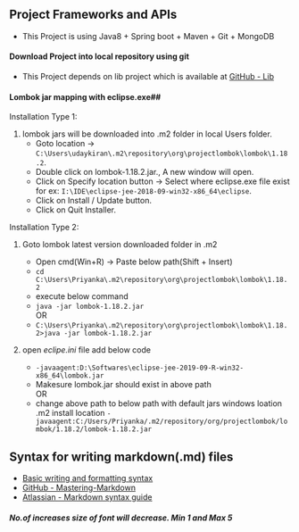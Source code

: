 ## Project Frameworks and APIs
* This Project is using Java8 + Spring boot + Maven + Git + MongoDB

#### Download Project into local repository using git
* This Project depends on lib project which is available at [GitHub - Lib](https://github.com/pvuk/lib.git)

#### Lombok jar mapping with eclipse.exe##
Installation Type 1:
1. lombok jars will be downloaded into .m2 folder in local Users folder.
    - Goto location -> `C:\Users\udaykiran\.m2\repository\org\projectlombok\lombok\1.18.2`.
    - Double click on lombok-1.18.2.jar., A new window will open.
    - Click on Specify location button -> Select where eclipse.exe file exist for ex: `I:\IDE\eclipse-jee-2018-09-win32-x86_64\eclipse`.
    - Click on Install / Update button.
    - Click on Quit Installer.

Installation Type 2:
1. Goto lombok latest version downloaded folder in .m2
     - Open cmd(Win+R) -> Paste below path(Shift + Insert)
     - `cd C:\Users\Priyanka\.m2\repository\org\projectlombok\lombok\1.18.2`
     - execute below command
     - `java -jar lombok-1.18.2.jar`
     </br>OR
     - `C:\Users\Priyanka\.m2\repository\org\projectlombok\lombok\1.18.2>java -jar lombok-1.18.2.jar`

2. open *eclipe.ini* file add below code
     - `-javaagent:D:\Softwares\eclipse-jee-2019-09-R-win32-x86_64\lombok.jar`
     - Makesure lombok.jar should exist in above path 
     </br> OR
     - change above path to below path with default jars windows loation .m2 install location `-javaagent:C:/Users/Priyanka/.m2/repository/org/projectlombok/lombok/1.18.2/lombok-1.18.2.jar`


## Syntax for writing markdown(.md) files
* [Basic writing and formatting syntax](https://help.github.com/en/articles/basic-writing-and-formatting-syntax#lists)
* [GitHub - Mastering-Markdown](https://guides.github.com/features/mastering-markdown/)
* [Atlassian - Markdown syntax guide](https://confluence.atlassian.com/bitbucketserver/markdown-syntax-guide-776639995.html)

##### No.of increases size of font will decrease. Min 1 and Max 5
 